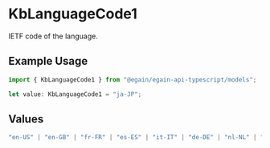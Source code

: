 # KbLanguageCode1

IETF code of the language.

## Example Usage

```typescript
import { KbLanguageCode1 } from "@egain/egain-api-typescript/models";

let value: KbLanguageCode1 = "ja-JP";
```

## Values

```typescript
"en-US" | "en-GB" | "fr-FR" | "es-ES" | "it-IT" | "de-DE" | "nl-NL" | "pt-BR" | "pt-PT" | "da-DK" | "sv-SE" | "ru-RU" | "fr-CA" | "zh-CN" | "ja-JP" | "ko-KR"
```